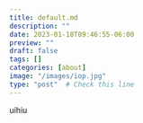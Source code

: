 ```yaml
---
title: default.md
description: ""
date: 2023-01-18T09:46:55-06:00
preview: ""
draft: false
tags: []
categories: [about]
image: "/images/iop.jpg"
type: "post"  # Check this line
---
```

uihiu